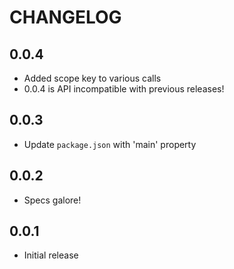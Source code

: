 # CHANGELOG

## 0.0.4 

* Added scope key to various calls
* 0.0.4 is API incompatible with previous releases!

## 0.0.3 

* Update `package.json` with 'main' property

## 0.0.2

* Specs galore!

## 0.0.1

* Initial release